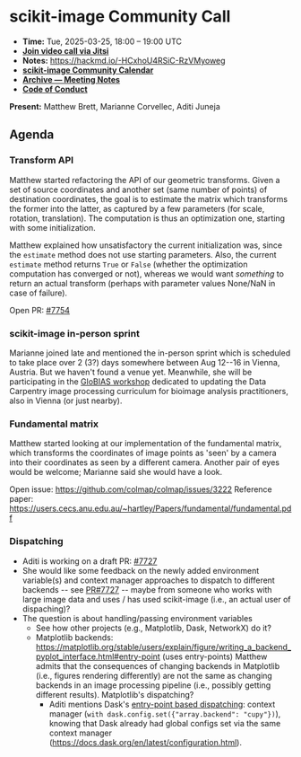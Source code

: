 # scikit-image Community Call

- **Time:** Tue, 2025-03-25, 18:00 – 19:00 UTC
- **[Join video call via Jitsi](https://meet.evolix.org/skimage-meeting)**
- **Notes:** https://hackmd.io/-HCxhoU4RSiC-RzVMyoweg
- **[scikit-image Community Calendar](https://scientific-python.org/calendars/skimage.ics)**
- **[Archive — Meeting Notes](https://github.com/scikit-image/skimage-archive/tree/main/meeting-notes)**
- **[Code of Conduct](https://scikit-image.org/docs/stable/conduct/code_of_conduct.html)**

**Present:** Matthew Brett, Marianne Corvellec, Aditi Juneja


## Agenda

### Transform API

Matthew started refactoring the API of our geometric transforms. Given a set of source
coordinates and another set (same number of points) of destination coordinates, the goal
is to estimate the matrix which transforms the former into the latter, as captured by a
few parameters (for scale, rotation, translation). The computation is thus an optimization
one, starting with some initialization.

Matthew explained how unsatisfactory the current initialization was, since the `estimate`
method does not use starting parameters. Also, the current `estimate` method returns `True`
or `False` (whether the optimization computation has converged or not), whereas we would
want *something* to return an actual transform (perhaps with parameter values None/NaN in
case of failure).

Open PR: [#7754](https://github.com/scikit-image/scikit-image/pull/7754)

### scikit-image in-person sprint

Marianne joined late and mentioned the in-person sprint which is scheduled to take place
over 2 (3?) days somewhere between Aug 12--16 in Vienna, Austria. But we haven't found a
venue yet.
Meanwhile, she will be participating in the
[GloBIAS workshop](https://globias-bioimageanalysts.github.io/2025-04-07-GloBIASDataCarpentry-Workshop/)
dedicated to updating the Data Carpentry image processing curriculum
for bioimage analysis practitioners, also in Vienna (or just nearby).

### Fundamental matrix

Matthew started looking at our implementation of the fundamental matrix, which transforms
the coordinates of image points as 'seen' by a camera into their coordinates as seen by a
different camera. Another pair of eyes would be welcome; Marianne said she would have a look.

Open issue: https://github.com/colmap/colmap/issues/3222
Reference paper: https://users.cecs.anu.edu.au/~hartley/Papers/fundamental/fundamental.pdf

### Dispatching

* Aditi is working on a draft PR: [#7727](https://github.com/scikit-image/scikit-image/pull/7727)
* She would like some feedback on the newly added environment variable(s) and context manager approaches to dispatch to different backends -- see [PR#7727](https://github.com/scikit-image/scikit-image/pull/7727)
    -- maybe from someone who works with large image data and uses / has used scikit-image
	  (i.e., an actual user of dispaching)?
* The question is about handling/passing environment variables
  - See how other projects (e.g., Matplotlib, Dask, NetworkX) do it?
  - Matplotlib backends: https://matplotlib.org/stable/users/explain/figure/writing_a_backend_pyplot_interface.html#entry-point (uses entry-points)
    Matthew admits that the consequences of changing backends in Matplotlib
    (i.e., figures rendering differently) are not the same as changing backends
    in an image processing pipeline (i.e., possibly getting different results). 
    Matplotlib's dispatching?
    - Aditi mentions Dask's [entry-point based dispatching](https://docs.dask.org/en/latest/how-to/selecting-the-collection-backend.html):
    context manager (`with dask.config.set({"array.backend": "cupy"})`), knowing
    that Dask already had global configs set via the same context manager
    (https://docs.dask.org/en/latest/configuration.html).
